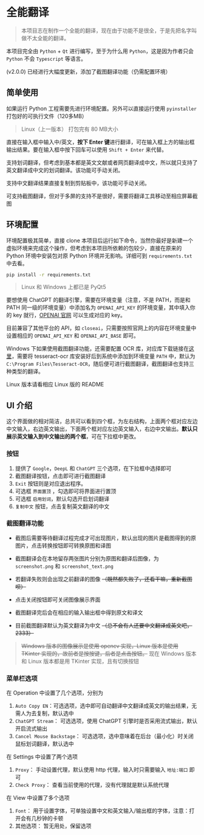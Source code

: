 # 全能翻译

> 本项目志在制作一个全能的翻译，现在由于功能不是很全，于是先把名字叫做不太全能的翻译。

本项目完全由 `Python` + `Qt` 进行编写，至于为什么用 `Python`，这是因为作者只会 `Python` 不会 `Typescript` 等语言。

(v2.0.0) 已经进行大幅度更新，添加了截图翻译功能（仍需配置环境）

## 简单使用

如果运行 Python 工程需要先进行环境配置。另外可以直接运行使用 `pyinstaller` 打包好的可执行文件（120多MB）

> Linux（上一版本） 打包完有 80 MB大小

直接在输入框中输入中/英文，**按下 Enter 键**进行翻译，可在输入框上方的输出框输出结果。要在输入框中按下回车可以使用 `Shift + Enter` 来代替。

支持划词翻译，但考虑到基本都是英文文献或者网页翻译成中文，所以就只支持了英文翻译成中文的划词翻译。该功能可手动关闭。

支持中文翻译结果直接复制到剪贴板中，该功能可手动关闭。

可支持截图翻译，但对于多屏的支持不是很好，需要将翻译工具移动至相应屏幕截图

## 环境配置

环境配置极其简单，直接 clone 本项目后运行如下命令，当然你最好是新建一个虚拟环境来完成这个操作，但考虑到本项目所依赖的包较少，直接在原来的 Python 环境中安装包对原 Python 环境并无影响。详细可到 `requirements.txt` 中去看。

```bash
pip install -r requirements.txt
```

> Linux 和 Windows 上都已是 PyQt5

要想使用 ChatGPT 的翻译引擎，需要在环境变量（注意，不是 PATH，而是和 PATH 同一级的环境变量）中添加名为 `OPENAI_API_KEY` 的环境变量，其中填入你的 key 就行，[OPENAI 官网](https://platform.openai.com/account/api-keys) 可以生成对应的 key。

目前兼容了其他平台的 API，如 `closeai`，只需要按照官网上的内容在环境变量中设置相应的 `OPENAI_API_KEY` 和 `OPENAI_API_BASE` 即可。

Windows 下如果使用截图翻译功能，还需要配置 OCR 库，对应库下载链接在[这里](https://github.com/UB-Mannheim/tesseract/wiki)，需要将 tesseract-ocr 库安装好后到系统中添加到环境变量 `PATH` 中，默认为 `C:\Program Files\Tesseract-OCR`，随后便可进行截图翻译，截图翻译也支持三种类型的翻译。

Linux 版本请看相应 Linux 版的 README

## UI 介绍

这个界面做的相对简洁，总共可以看到四个框，为左右结构，上面两个框对应左边中文输入，右边英文输出，下面两个框对应左边英文输入，右边中文输出。**默认只展示英文输入到中文输出的两个框**，可在下拉框中更改。

### 按钮

1. 提供了 `Google`，`DeepL` 和 `ChatGPT` 三个选项，在下拉框中选择即可
2. 截图翻译按钮，点击即可进行截图翻译
3. `Exit` 按钮则是对应退出程序。
4. 可选框 `界面置顶` ，勾选即可将界面进行置顶
5. 可选框 `启用划词`，默认勾选开启划词翻译
6. `复制中文` 按钮，点击复制英文翻译的中文

### 截图翻译功能

+ 截图后需要等待翻译过程完成才可出现图片，默认出现的图片是截图得到的原图片，点击转换按钮即可转换原图和译图

+ 截图翻译会在本地留存两张图片分别为原图和翻译后图像，为 `screenshot.png` 和 `screenshot_text.png` 

+ 若翻译失败则会出现之前翻译的图像 ~~（既然都失败了，还看干嘛，重新截图呗）~~

+ 点击关闭按钮即可关闭图像展示界面

+ 截图翻译完后会在相应的输入输出框中得到原文和译文

+ 目前截图翻译默认为英文翻译为中文 ~~（总不会有人还要中文翻译成英文吧，2333）~~

> ~~Windows 版本的图像展示是使用 opencv 实现，Linux 版本是使用 TKinter 实现的，故前者是按按键，后者是点击按钮。~~ 现在 Windows 版本和 Linux 版本都是用 TKinter 实现，且有切换按钮

### 菜单栏选项

在 Operation 中设置了几个选项，分别为

1. `Auto Copy EN`：可选选项，选中即可自动翻译中文翻译成英文的输出结果，无需人为去复制，默认选中
2. `ChatGPT Stream`： 可选选项，使用 ChatGPT 引擎时是否采用流式输出，默认开启流式输出
3. `Cancel Mouse Backstage`： 可选选项，选中意味着在后台（最小化）时关闭鼠标划词翻译，默认选中

在 Settings 中设置了两个选项

1. `Proxy`： 手动设置代理，默认使用 http 代理，输入时只需要输入 `地址:端口` 即可
2. `Check Proxy`： 查看当前使用的代理，没有代理就是默认系统代理

在 View 中设置了多个选项

1. `Font`： 用于设置字体，可单独设置中文和英文输入/输出框的字体，注意：打开会有几秒钟的卡顿
2. 其他选项： 暂无用处，保留选项
